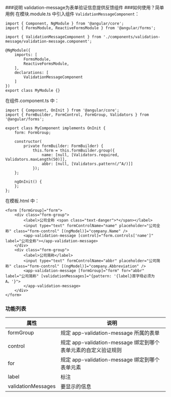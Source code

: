 ###说明
validation-message为表单验证信息提供反馈组件
###如何使用？简单用例
在模块.module.ts 中引入组件 `ValidationMessageComponent`：

    import { Component, NgModule } from '@angular/core';
    import { FormsModule, ReactiveFormsModule } from '@angular/forms';

    import { ValidationMessageComponent } from './components/validation-message/validation-message.component';

    @NgModule({
        imports: [
            FormsModule,
            ReactiveFormsModule,
        ],
        declarations: [
            ValidationMessageComponent
        ]
    })
    export class MyModule {}

在组件.component.ts 中：

    import { Component, OnInit } from '@angular/core';
    import { FormBuilder, FormControl, FormGroup, Validators } from '@angular/forms';

    export class MyComponent implements OnInit {
        form: FormGroup;
        
        constructor(
            private formBuilder: FormBuilder) {
                this.form = this.formBuilder.group({
                    name: [null, [Validators.required, Validators.maxLength(50)]],
                    abbr: [null, [Validators.pattern(/^A/)]]
                });
        };

        ngOnInit() {
        };
    };

在模板.html 中：

    <form [formGroup]="form">
        <div class="form-group">
            <label>公司全称 <span class="text-danger">*</span></label>
            <input type="text" formControlName="name" placeholder="公司全称" class="form-control" [(ngModel)]="company.Name" />
            <app-validation-message [control]="form.controls['name']" label="公司全称"></app-validation-message>
        </div>
        <div class="form-group">
            <label>公司简称</label>
            <input type="text" formControlName="abbr" placeholder="公司简称" class="form-control" [(ngModel)]="company.Abbreviation" />
            <app-validation-message [formGroup]="form" for="abbr" label="公司简称" [validationMessages]="{pattern: '{label}首字母必须为A。'}">
            </app-validation-message>
        </div>
    </form>

### 功能列表

属性                           | 说明
------------------------------|---------------------------------------------------------------------------------------
formGroup                     | 规定 app-validation-message 所属的表单
control                       | 规定 app-validation-message 绑定到哪个表单元素的自定义验证规则
for                           | 规定 app-validation-message 绑定到哪个表单元素
label                         | 标注
validationMessages            | 要显示的信息
